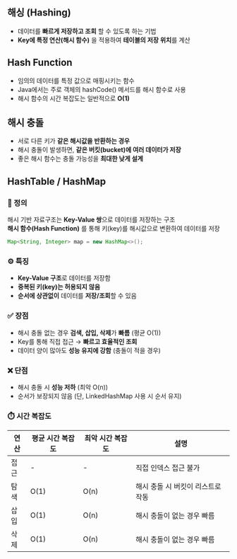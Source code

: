 ## 해싱 (Hashing)  

- 데이터를 **빠르게 저장하고 조회** 할 수 있도록 하는 기법
- **Key에 특정 연산(해시 함수)** 을 적용하여 **테이블의 저장 위치**를 계산

## Hash Function

- 임의의 데이터를 특정 값으로 매핑시키는 함수 
- Java에서는 주로 객체의 hashCode() 메서드를 해시 함수로 사용
- 해시 함수의 시간 복잡도는 일반적으로 **O(1)**

## 해시 충돌

- 서로 다른 키가 **같은 해시값을 반환하는 경우**
- 해시 충돌이 발생하면, **같은 버킷(bucket)에 여러 데이터가 저장**
- 좋은 해시 함수는 충돌 가능성을 **최대한 낮게 설계**

## HashTable / HashMap

### 📌 정의
해시 기반 자료구조는 **Key-Value 쌍**으로 데이터를 저장하는 구조  
**해시 함수(Hash Function)** 를 통해 키(key)를 해시값으로 변환하여 데이터를 저장

```java
Map<String, Integer> map = new HashMap<>();
```

### ⚙️ 특징
- **Key-Value 구조**로 데이터를 저장함
- **중복된 키(key)는 허용되지 않음**
- **순서에 상관없이** 데이터를 **저장/조회**할 수 있음


### ✅ 장점
- 해시 충돌 없는 경우 **검색, 삽입, 삭제**가 **빠름** (평균 O(1))
- Key를 통해 직접 접근 → **빠르고 효율적인 조회**
- 데이터 양이 많아도 **성능 유지에 강함** (충돌이 적을 경우)

### ❌ 단점
- 해시 충돌 시 **성능 저하** (최악 O(n))
- 순서가 보장되지 않음 (단, LinkedHashMap 사용 시 순서 유지)

### ⏱️ 시간 복잡도

| 연산   | 평균 시간 복잡도 | 최악 시간 복잡도 | 설명                              |
|--------|-----------------|-----------------|---------------------------------|
| 접근   | -               | -               | 직접 인덱스 접근 불가            |
| 탐색   | O(1)            | O(n)            | 해시 충돌 시 버킷이 리스트로 작동 |
| 삽입   | O(1)            | O(n)            | 해시 충돌이 없는 경우 빠름       |
| 삭제   | O(1)            | O(n)            | 해시 충돌이 없는 경우 빠름            |
